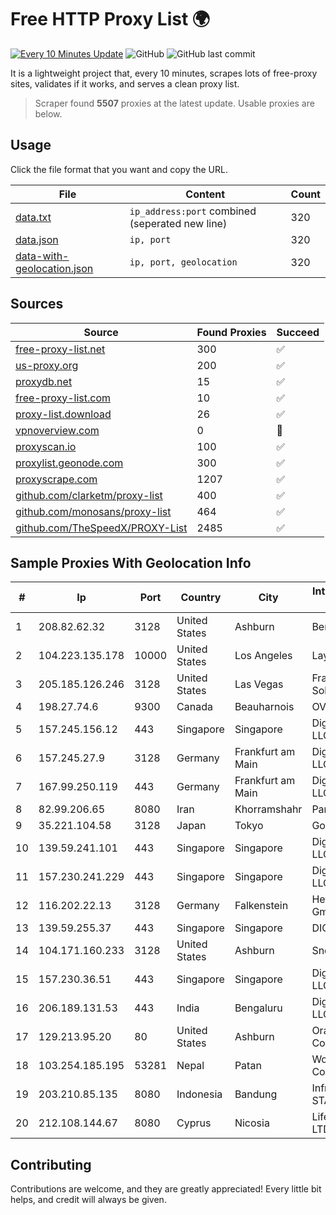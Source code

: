 
# Free HTTP Proxy List 🌍

[![Every 10 Minutes Update](https://github.com/mertguvencli/http-proxy-list/actions/workflows/main.yml/badge.svg?branch=main)](https://github.com/mertguvencli/http-proxy-list/actions/workflows/main.yml)
![GitHub](https://img.shields.io/github/license/mertguvencli/http-proxy-list)
![GitHub last commit](https://img.shields.io/github/last-commit/mertguvencli/http-proxy-list)

It is a lightweight project that, every 10 minutes, scrapes lots of free-proxy sites, validates if it works, and serves a clean proxy list.


> Scraper found **5507** proxies at the latest update. Usable proxies are below.

## Usage

Click the file format that you want and copy the URL.


|File|Content|Count|
|----|-------|-----|
|[data.txt](https://raw.githubusercontent.com/mertguvencli/http-proxy-list/main/proxy-list/data.txt)|`ip_address:port` combined (seperated new line)|320|
|[data.json](https://raw.githubusercontent.com/mertguvencli/http-proxy-list/main/proxy-list/data.json)|`ip, port`|320|
|[data-with-geolocation.json](https://raw.githubusercontent.com/mertguvencli/http-proxy-list/main/proxy-list/data-with-geolocation.json)|`ip, port, geolocation`|320|

## Sources

|Source|Found Proxies|Succeed|
|------|-------------|-------|
|[free-proxy-list.net](https://free-proxy-list.net)|300|✅|
|[us-proxy.org](https://www.us-proxy.org)|200|✅|
|[proxydb.net](http://proxydb.net)|15|✅|
|[free-proxy-list.com](https://free-proxy-list.com/?page=&port=&type%5B%5D=http&type%5B%5D=https&up_time=0&search=Search)|10|✅|
|[proxy-list.download](https://www.proxy-list.download/HTTP)|26|✅|
|[vpnoverview.com](https://vpnoverview.com/privacy/anonymous-browsing/free-proxy-servers)|0|🚫|
|[proxyscan.io](https://www.proxyscan.io)|100|✅|
|[proxylist.geonode.com](https://proxylist.geonode.com/api/proxy-list?limit=300&page=1&sort_by=lastChecked&sort_type=desc&protocols=http,https)|300|✅|
|[proxyscrape.com](https://api.proxyscrape.com/v2/?request=displayproxies&protocol=http&timeout=10000&country=all&ssl=all&anonymity=all)|1207|✅|
|[github.com/clarketm/proxy-list](https://raw.githubusercontent.com/clarketm/proxy-list/master/proxy-list-raw.txt)|400|✅|
|[github.com/monosans/proxy-list](https://raw.githubusercontent.com/monosans/proxy-list/main/proxies/http.txt)|464|✅|
|[github.com/TheSpeedX/PROXY-List](https://raw.githubusercontent.com/TheSpeedX/PROXY-List/master/http.txt)|2485|✅|


## Sample Proxies With Geolocation Info

|#|Ip|Port|Country|City|Internet Service Provider|
|-|--|----|-------|----|-------------------------|
|1|208.82.62.32|3128|United States|Ashburn|Bernardi Sounds|
|2|104.223.135.178|10000|United States|Los Angeles|LayerHost|
|3|205.185.126.246|3128|United States|Las Vegas|FranTech Solutions|
|4|198.27.74.6|9300|Canada|Beauharnois|OVH SAS|
|5|157.245.156.12|443|Singapore|Singapore|DigitalOcean, LLC|
|6|157.245.27.9|3128|Germany|Frankfurt am Main|DigitalOcean, LLC|
|7|167.99.250.119|443|Germany|Frankfurt am Main|DigitalOcean, LLC|
|8|82.99.206.65|8080|Iran|Khorramshahr|ParsOnline Co|
|9|35.221.104.58|3128|Japan|Tokyo|Google LLC|
|10|139.59.241.101|443|Singapore|Singapore|DigitalOcean, LLC|
|11|157.230.241.229|443|Singapore|Singapore|DigitalOcean, LLC|
|12|116.202.22.13|3128|Germany|Falkenstein|Hetzner Online GmbH|
|13|139.59.255.37|443|Singapore|Singapore|DIGITALOCEAN|
|14|104.171.160.233|3128|United States|Ashburn|Sneaker Server|
|15|157.230.36.51|443|Singapore|Singapore|DigitalOcean, LLC|
|16|206.189.131.53|443|India|Bengaluru|DigitalOcean, LLC|
|17|129.213.95.20|80|United States|Ashburn|Oracle Corporation|
|18|103.254.185.195|53281|Nepal|Patan|WorldLink Communications|
|19|203.210.85.135|8080|Indonesia|Bandung|Infrastruktur STARNET|
|20|212.108.144.67|8080|Cyprus|Nicosia|Lifecell Digital LTD|



## Contributing

Contributions are welcome, and they are greatly appreciated! Every
little bit helps, and credit will always be given.

